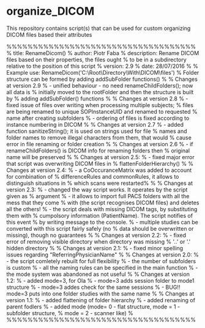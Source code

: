 # organize_DICOM
This repository contains script(s) that can be used for custom organizing DICOM files based their attributes

%%%%%%%%%%%%%%%%%%%%%%%%%%%%%%%%%%%%
% title: RenameDicom()
% author: Piotr Faba
% description: Rename DICOM files based on their properties, the files ought
% to be in a subdirectory relative to the position of this script
% version: 2.9
% date: 28/07/2016
%
% Example use: RenameDicom('C:\Root\Directory\With\DICOM\files')
% Folder structure can be formed by adding addSubFolder functions()
%
% Changes at version 2.9
% - unified behaviour - no need renameChildFolders(); now all data is
% initially moved to the rootFolder and then the structure is built by
% adding addSubFolder() functions
%
% Changes at version 2.8
% - fixed issue of files over writing when processing multiple subjects;
% files are being renamed to unique SOPInstanceUID and renamed to requested
% name after creating subfolders
% - ordering of files is fixed according to instance numbering in DICOM
%
% Changes at version 2.7
% - added function sanitizeString(); it is used on strings used for file
% names and folder names to remove illegal characters from them, that would
% cause error in file renaming or folder creation
%
% Changes at version 2.6
% - if renameChildFolders() is DICOM info for renaming folders then
% original name will be preserved
%
% Changes at version 2.5:
% - fixed major error that script was overwriting DICOM files in
% flattenFolderHierarchy()
%
% Changes at version 2.4:
% - a CoOccuranceMatrix was added to account for combination of
% differenceRules and commonRules, it allows to distinguish situations in
% which scans were restarted%
%
% Changes at version 2.3:
% - changed the way script works. It operates by the script given as
% argument
% - it allows to import full PACS folders with all the mess that they come
% with (the script recognises DICOM files) and deletes all the others!
% - the script deals with missing DICOM tags, by substituting them with
% cumpolsory information (PatientName). The script notifies of this event
% by writing message to the console.
% - multiple studies can be converted with this script fairly safely (no
% data should be overwritten or missing), though no guarantees
%
% Changes at version 2.2:
% - fixed error of removing visible directory when directory was missing
% '..' or '.' hidden directory
%
% Changes at version 2.1:
% - fixed minor spelling issues regarding "ReferringPhysicianName"
%
% Changes at version 2.0:
% - the script comletely rebuilt for full flexibility
% - the number of subfolders is custom
% - all the naming rules can be specified in the main function
% - the mode system was abandoned as not useful
%
% Changes at version 1.2:
% - added mode=3, for Ola
% - mode=3 adds session folder to mode1 structure
% - mode=3 addes check for the same sessions
% - BUG!! mode=3 puts into one folder studies with the same name
%
% Changes at version 1.1:
% - added flattening of folder hierarchy
% - added renaming of parent fodlers
% - added mode (mode= 0 - flat structure, mode = 1 - subfolder structure,
% mode = 2 - scanner like)
%
%%%%%%%%%%%%%%%%%%%%%%%%%%%%%%%%%%%%

